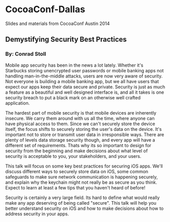 CocoaConf-Dallas
================

Slides and materials from CocoaConf Austin 2014

## Demystifying Security Best Practices
### By: Conrad Stoll

Mobile app security has been in the news a lot lately. Whether it's Starbucks storing unencrypted user passwords or mobile banking apps not handling man-in-the-middle attacks, users are now very aware of security. Not everyone is building a mobile banking app, but we all have users that expect our apps keep their data secure and private. Security is just as much a feature as a beautiful and well designed interface is, and all it takes is one security breach to put a black mark on an otherwise well crafted application.

The hardest part of mobile security is that mobile devices are inherently insecure. We carry them around with us all the time, where anyone can have physical access to them. Since we can't securely store the device itself, the focus shifts to securely storing the user's data on the device. It's important not to store or transmit user data in irresponsible ways. There are plenty of levels data storage security though, and every app will have a different set of requirements. Thats why its so important to design for security from the beginning and make decisions about what level of security is acceptable to you, your stakeholders, and your users.

This talk will focus on some key best practices for securing iOS apps. We'll discuss different ways to securely store data on iOS, some common safeguards to make sure network communication is happening securely, and explain why the keychain might not really be as secure as you think. Expect to learn at least a few tips that you haven't heard of before!

Security is certainly a very large field. Its hard to define what would really make any app deserving of being called "secure". This talk will help you better understand security on iOS and how to make decisions about how to address security in your apps.